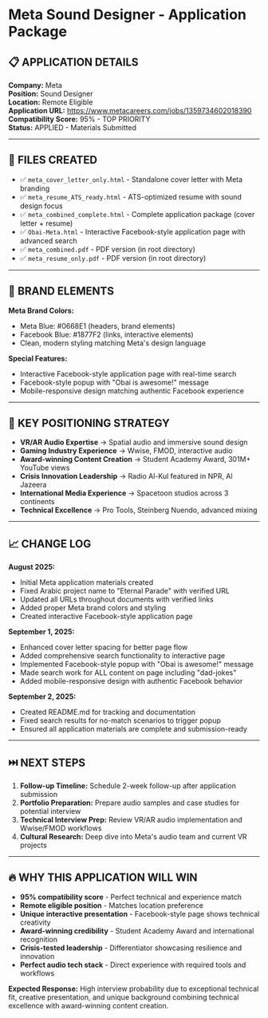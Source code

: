 # Meta Sound Designer - Application Package

## 📋 APPLICATION DETAILS
**Company:** Meta  
**Position:** Sound Designer  
**Location:** Remote Eligible  
**Application URL:** https://www.metacareers.com/jobs/1359734602018390  
**Compatibility Score:** 95% - TOP PRIORITY  
**Status:** APPLIED - Materials Submitted  

---

## 📁 FILES CREATED
- ✅ `meta_cover_letter_only.html` - Standalone cover letter with Meta branding
- ✅ `meta_resume_ATS_ready.html` - ATS-optimized resume with sound design focus  
- ✅ `meta_combined_complete.html` - Complete application package (cover letter + resume)
- ✅ `Obai-Meta.html` - Interactive Facebook-style application page with advanced search
- ✅ `meta_combined.pdf` - PDF version (in root directory)
- ✅ `meta_resume_only.pdf` - PDF version (in root directory)

---

## 🎨 BRAND ELEMENTS
**Meta Brand Colors:**
- Meta Blue: #0668E1 (headers, brand elements)
- Facebook Blue: #1877F2 (links, interactive elements)
- Clean, modern styling matching Meta's design language

**Special Features:**
- Interactive Facebook-style application page with real-time search
- Facebook-style popup with "Obai is awesome!" message
- Mobile-responsive design matching authentic Facebook experience

---

## 🎯 KEY POSITIONING STRATEGY
- **VR/AR Audio Expertise** → Spatial audio and immersive sound design
- **Gaming Industry Experience** → Wwise, FMOD, interactive audio
- **Award-winning Content Creation** → Student Academy Award, 301M+ YouTube views
- **Crisis Innovation Leadership** → Radio Al-Kul featured in NPR, Al Jazeera
- **International Media Experience** → Spacetoon studios across 3 continents
- **Technical Excellence** → Pro Tools, Steinberg Nuendo, advanced mixing

---

## 📈 CHANGE LOG
**August 2025:**
- Initial Meta application materials created
- Fixed Arabic project name to "Eternal Parade" with verified URL
- Updated all URLs throughout documents with verified links
- Added proper Meta brand colors and styling
- Created interactive Facebook-style application page

**September 1, 2025:**
- Enhanced cover letter spacing for better page flow
- Added comprehensive search functionality to interactive page
- Implemented Facebook-style popup with "Obai is awesome!" message
- Made search work for ALL content on page including "dad-jokes"
- Added mobile-responsive design with authentic Facebook behavior

**September 2, 2025:**
- Created README.md for tracking and documentation
- Fixed search results for no-match scenarios to trigger popup
- Ensured all application materials are complete and submission-ready

---

## ⏭️ NEXT STEPS
1. **Follow-up Timeline:** Schedule 2-week follow-up after application submission
2. **Portfolio Preparation:** Prepare audio samples and case studies for potential interview
3. **Technical Interview Prep:** Review VR/AR audio implementation and Wwise/FMOD workflows
4. **Cultural Research:** Deep dive into Meta's audio team and current VR projects

---

## 🔥 WHY THIS APPLICATION WILL WIN
- **95% compatibility score** - Perfect technical and experience match
- **Remote eligible position** - Matches location preference  
- **Unique interactive presentation** - Facebook-style page shows technical creativity
- **Award-winning credibility** - Student Academy Award and international recognition
- **Crisis-tested leadership** - Differentiator showcasing resilience and innovation
- **Perfect audio tech stack** - Direct experience with required tools and workflows

**Expected Response:** High interview probability due to exceptional technical fit, creative presentation, and unique background combining technical excellence with award-winning content creation.